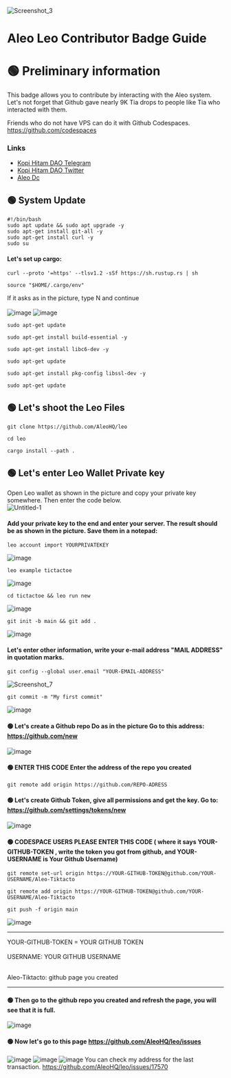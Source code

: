 
![Screenshot_3](https://github.com/uangdrop/Aleo-Contributor-Badge/assets/128940865/f04ddc1e-55db-4a48-85c2-e4e4c453d219)

# Aleo Leo Contributor Badge Guide
# 🟢 Preliminary information
This badge allows you to contribute by interacting with the Aleo system. Let's not forget that Github gave nearly 9K Tia drops to people like Tia who interacted with them.

Friends who do not have VPS can do it with Github Codespaces. https://github.com/codespaces

### Links
 * [Kopi Hitam DAO Telegram](https://t.me/uangdrop)
 * [Kopi Hitam DAO Twitter](https://twitter.com/uangdrop)
 * [Aleo Dc](https://discord.gg/aleohq)
## 🟢 System Update
```shell
#!/bin/bash
sudo apt update && sudo apt upgrade -y
sudo apt-get install git-all -y
sudo apt-get install curl -y
sudo su
```
#### Let's set up cargo: 
```shell
curl --proto '=https' --tlsv1.2 -sSf https://sh.rustup.rs | sh
```
```shell
source "$HOME/.cargo/env"
```
If it asks as in the picture, type N and continue <br>
<br>
![image](https://github.com/HerculesNode/Aleo-Leo-Contributor-Badge/assets/101635385/00fa0590-30b5-40a5-9656-97a040b223a6)
![image](https://github.com/HerculesNode/Aleo-Leo-Contributor-Badge/assets/101635385/ad2d7fed-5a36-4bfd-9c6e-e9dbc409c315)
```shell
sudo apt-get update
```
```shell
sudo apt-get install build-essential -y
```
```shell
sudo apt-get install libc6-dev -y
```
```shell
sudo apt-get update
```
```shell
sudo apt-get install pkg-config libssl-dev -y
```
```shell
sudo apt-get update
```
## 🟢 Let's shoot the Leo Files
```shell
git clone https://github.com/AleoHQ/leo
```
```shell
cd leo
```
```shell
cargo install --path .
```
## 🟢 Let's enter Leo Wallet Private key
Open Leo wallet as shown in the picture and copy your private key somewhere. Then enter the code below.
<br>
![Untitled-1](https://github.com/uangdrop/Aleo-Contributor-Badge/assets/128940865/ed6358a1-0a28-492b-9f1b-1a709a01687b)

#### Add your private key to the end and enter your server. The result should be as shown in the picture. Save them in a notepad:
```shell
leo account import YOURPRIVATEKEY
```
![image](https://github.com/HerculesNode/Aleo-Leo-Contributor-Badge/assets/101635385/0f6a5eb2-88e0-4abc-b097-5dfed1d79776)
```shell
leo example tictactoe
```
![image](https://github.com/HerculesNode/Aleo-Leo-Contributor-Badge/assets/101635385/87855096-327b-4fe1-8f0d-95501832dfb0)
```shell
cd tictactoe && leo run new
```
![image](https://github.com/HerculesNode/Aleo-Leo-Contributor-Badge/assets/101635385/5cd7ff47-c5a6-4b05-9901-f5b8caac439b)
```shell
git init -b main && git add .
```
![image](https://github.com/HerculesNode/Aleo-Leo-Contributor-Badge/assets/101635385/e4eb0804-a0ae-4c93-a7ff-0a4e2c3de369)
#### Let's enter other information, write your e-mail address "MAIL ADDRESS" in quotation marks.
```shell
git config --global user.email "YOUR-EMAIL-ADDRESS"
```
![Screenshot_7](https://github.com/uangdrop/Aleo-Contributor-Badge/assets/128940865/966d8887-e471-482b-8714-e0b90c18495d)

```shell
git commit -m "My first commit"
```
![image](https://github.com/HerculesNode/Aleo-Leo-Contributor-Badge/assets/101635385/fe32363c-2b92-4d14-b0c0-af5b77e6c677)

#### 🟢 Let's create a Github repo Do as in the picture Go to this address:   https://github.com/new
![image](https://github.com/HerculesNode/Aleo-Leo-Contributor-Badge/assets/101635385/d583a138-4b3c-46aa-a959-4681239fc7d0)
#### 🟢 ENTER THIS CODE Enter the address of the repo you created
```shell
git remote add origin https://github.com/REPO-ADRESS
```
#### 🟢 Let's create Github Token, give all permissions and get the key. Go to: https://github.com/settings/tokens/new
![image](https://github.com/HerculesNode/Aleo-Leo-Contributor-Badge/assets/101635385/c8bc9705-893e-4ad6-8bce-bd4773b14131)


#### 🟢 CODESPACE USERS PLEASE ENTER THIS CODE ( where it says YOUR-GITHUB-TOKEN , write the token you got from github, and YOUR-USERNAME is Your Github Username)

```shell
git remote set-url origin https://YOUR-GITHUB-TOKEN@github.com/YOUR-USERNAME/Aleo-Tiktacto
```
```shell
git remote add origin https://YOUR-GITHUB-TOKEN@github.com/YOUR-USERNAME/Aleo-Tiktacto
```

```shell
git push -f origin main
```
![image](https://github.com/HerculesNode/Aleo-Leo-Contributor-Badge/assets/101635385/e3437aeb-c662-4aec-a100-93022c77710c)
<hr>
YOUR-GITHUB-TOKEN = YOUR GITHUB TOKEN <br><br>
USERNAME: YOUR GITHUB USERNAME <br><br>

Aleo-Tiktacto: github page you created <br>
<hr>

#### 🟢 Then go to the github repo you created and refresh the page, you will see that it is full.
![image](https://github.com/HerculesNode/Aleo-Leo-Contributor-Badge/assets/101635385/ecfcc326-7d78-436c-a0a0-a45a456a1445)
#### 🟢 Now let's go to this page https://github.com/AleoHQ/leo/issues 
![image](https://github.com/HerculesNode/Aleo-Leo-Contributor-Badge/assets/101635385/d04a1b2d-35e3-4ca5-9cab-7146fbd886c1)
![image](https://github.com/HerculesNode/Aleo-Leo-Contributor-Badge/assets/101635385/5eea2a8d-6085-4946-8a98-4b8c25309ae1)
![image](https://github.com/HerculesNode/Aleo-Leo-Contributor-Badge/assets/101635385/55b2226a-8100-4caa-b07f-c7d4ddb11afd)
You can check my address for the last transaction.
https://github.com/AleoHQ/leo/issues/17570
